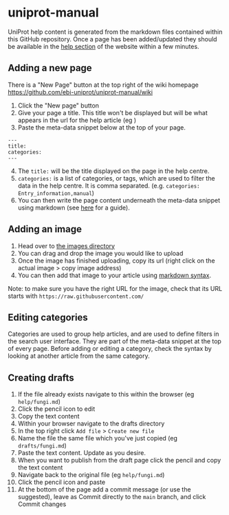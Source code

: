 # uniprot-manual

UniProt help content is generated from the markdown files contained within this GitHub repository. Once a page has been added/updated they should be available in the [help section](https://beta.uniprot.org/help) of the website within a few minutes.

## Adding a new page

There is a "New Page" button at the top right of the wiki homepage https://github.com/ebi-uniprot/uniprot-manual/wiki

1. Click the "New page" button
2. Give your page a title. This title won't be displayed but will be what appears in the url for the help article (eg )
3. Paste the meta-data snippet below at the top of your page.

```
---
title:
categories:
---
```

4. The `title:` will be the title displayed on the page in the help centre.
5. `categories:` is a list of categories, or tags, which are used to filter the data in the help centre. It is comma separated. (e.g. `categories: Entry_information,manual`)
6. You can then write the page content underneath the meta-data snippet using markdown (see [here](https://guides.github.com/features/mastering-markdown/) for a guide).

## Adding an image

1. Head over to [the images directory](https://github.com/ebi-uniprot/uniprot-manual/tree/main/images)
2. You can drag and drop the image you would like to upload
3. Once the image has finished uploading, copy its url (right click on the actual image > copy image address)
4. You can then add that image to your article using [markdown syntax](https://guides.github.com/features/mastering-markdown/).

Note: to make sure you have the right URL for the image, check that its URL starts with `https://raw.githubusercontent.com/`

## Editing categories

Categories are used to group help articles, and are used to define filters in the search user interface. They are part of the meta-data snippet at the top of every page. Before adding or editing a category, check the syntax by looking at another article from the same category.

## Creating drafts

1.  If the file already exists navigate to this within the browser (eg `help/fungi.md`)
2.  Click the pencil icon to edit
3.  Copy the text content
4.  Within your browser navigate to the drafts directory
5.  In the top right click `Add file` > `Create new file`
6.  Name the file the same file which you've just copied (eg `drafts/fungi.md`)
7.  Paste the text content. Update as you desire.
8.  When you want to publish from the draft page click the pencil and copy the text content
9.  Navigate back to the original file (eg `help/fungi.md`)
10. Click the pencil icon and paste
11. At the bottom of the page add a commit message (or use the suggested), leave as Commit directly to the `main` branch, and click Commit changes
